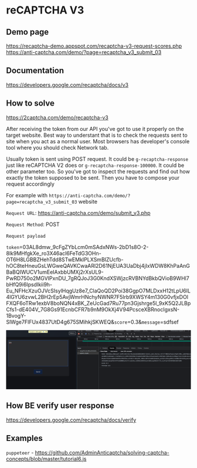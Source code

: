 # reCAPTCHA V3

## Demo page

https://recaptcha-demo.appspot.com/recaptcha-v3-request-scores.php
https://anti-captcha.com/demo/?page=recaptcha_v3_submit_03

## Documentation

https://developers.google.com/recaptcha/docs/v3

## How to solve

https://2captcha.com/demo/recaptcha-v3

After receiving the token from our API you've got to use it properly on the target website. Best way to understant that is to check the requests sent to site when you act as a normal user. Most browsers has developer's console tool where you should check Network tab.

Usually token is sent using POST request. It could be `g-recaptcha-response` just like reCAPTCHA V2 does or `g-recaptcha-response-100000`. It could be other parameter too. So you've got to inspect the requests and find out how exactly the token supposed to be sent. Then you have to compose your request accordingly

For example with `https://anti-captcha.com/demo/?page=recaptcha_v3_submit_03` website

`Request URL`: https://anti-captcha.com/demo/submit_v3.php

`Request Method`: POST

`Request payload`

`token`=03AL8dmw_9cFgZYbLcm0mSAdxNWs-2bD1s8O-2-8lk9MHfgkXe_ro3X46acl6FeTdG3OHn-OT6H8LGBBZHehTdd8STwEMkIPLXSmBIZUcfb-hOC8teHneuGsLWGweQAVKCwaARl2D61NjEUA3UaDbj4jIxWDW8KhPaAnGBaBQIWUCV1umEeIAxbbUMXj2rXsUL9-PwRD750o2MGVIPxnDU_7gRQJoJ3G0KndXSWjzcRVBNYdBkbQVioB9WHl7bHfQ9i6IpsdIkii9h-Eu_NFHcXzuOJVcSIsylHqgUz8e7_ClaQoQD2Poi38GgpO7MLDxxH12tLpU6lL4lGYU6zvwL2BH2rEp5AvjWmrHNchyNWNR7F5Irb9XWSY4m130G0vfjxDOlFXQF6oTRw1exbV8boNQN4xBK_ZeUcGad7Ru77pn3Gjshrge5l_9xK5Q2JLBpCfs1-dE404V_7G8Gs91EcnbCFR7b9nM9OkXj4V94PcsceXBRnocIgxsN-1BvogY-SlWge7FIFUx4837UtD4g675SMihkjSKWEQ&`score`=0.3&`message`=sdfsef

<img src="./images/reCAPTCHA V3.png" />

## How BE verify user response

https://developers.google.com/recaptcha/docs/verify

## Examples

`puppeteer` - https://github.com/AdminAnticaptcha/solving-captcha-concepts/blob/master/tutorial6.js
